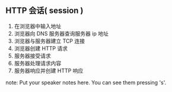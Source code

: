 ##  HTTP 会话( session )

1. 在浏览器中输入地址
2. 浏览器向 DNS 服务器查询服务器 ip 地址
3. 浏览器与服务器建立 TCP 连接
4. 浏览器创建 HTTP 请求
5. 服务器接受请求
6. 服务器处理请求内容
7. 服务器响应并创建 HTTP 响应

note:
    Put your speaker notes here.
    You can see them pressing 's'.
